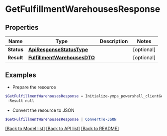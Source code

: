 # GetFulfillmentWarehousesResponse
## Properties

Name | Type | Description | Notes
------------ | ------------- | ------------- | -------------
**Status** | [**ApiResponseStatusType**](ApiResponseStatusType.md) |  | [optional] 
**Result** | [**FulfillmentWarehousesDTO**](FulfillmentWarehousesDTO.md) |  | [optional] 

## Examples

- Prepare the resource
```powershell
$GetFulfillmentWarehousesResponse = Initialize-ympa_powershell_clientGetFulfillmentWarehousesResponse  -Status null `
 -Result null
```

- Convert the resource to JSON
```powershell
$GetFulfillmentWarehousesResponse | ConvertTo-JSON
```

[[Back to Model list]](../README.md#documentation-for-models) [[Back to API list]](../README.md#documentation-for-api-endpoints) [[Back to README]](../README.md)

